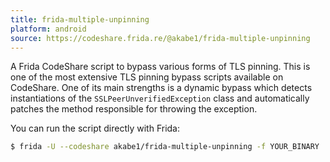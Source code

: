 ```yaml
---
title: frida-multiple-unpinning
platform: android
source: https://codeshare.frida.re/@akabe1/frida-multiple-unpinning
---
```


A Frida CodeShare script to bypass various forms of TLS pinning. This is one of the most extensive TLS pinning bypass scripts available on CodeShare. One of its main strengths is a dynamic bypass which detects instantiations of the `SSLPeerUnverifiedException` class and automatically patches the method responsible for throwing the exception.

You can run the script directly with Frida:

```bash
$ frida -U --codeshare akabe1/frida-multiple-unpinning -f YOUR_BINARY
```

